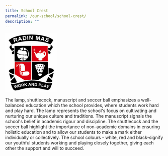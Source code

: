 ```yaml
---
title: School Crest
permalink: /our-school/school-crest/
description: ""
---
```

<img style="width: 33%;" src="/images/crest.jpg" />

The lamp, shuttlecock, manuscript and soccer ball emphasizes a well-balanced education which the school provides, where students work hard and play hard. The lamp represents the school's focus on cultivating and nurturing our unique culture and traditions. The manuscript signals the school's belief in academic rigour and discipline. The shuttlecock and the soccer ball highlight the importance of non-academic domains in ensuring holistic education and to allow our students to make a mark either individually or collectively. The school colours - white, red and black-signify our youthful students working and playing closely together, giving each other the support and will to succeed.